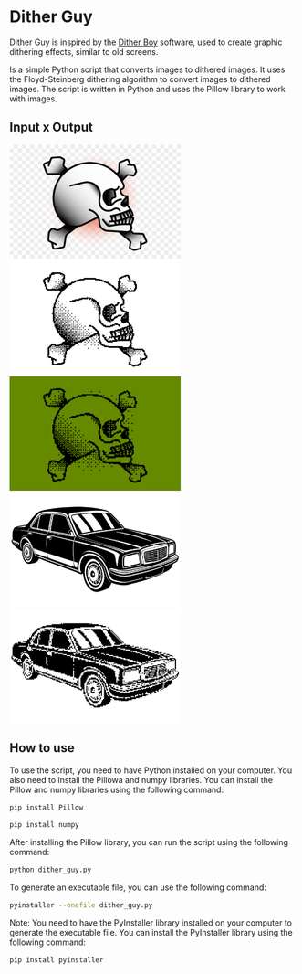 # Dither Guy

Dither Guy is inspired by the [Dither Boy](https://studioaaa.com/product/dither-boy/) software, used to create graphic
dithering effects, similar to old screens.

Is a simple Python script that converts images to dithered images. It uses the Floyd-Steinberg dithering algorithm to
convert images to dithered images. The script is written in Python and uses the Pillow library to work with images.

## Input x Output

<div style="display: inline-block; margin-right: 10px;">
  <img src="input_images/skull.png" width="300" height="200">
</div>
<div style="display: inline-block;">
  <img src="output/skull.png" width="300" height="200">
</div>
<div style="display: inline-block;">
  <img src="output/green_skull.png" width="300" height="200">
</div>
<br>
<div style="display: inline-block; margin-right: 10px;">
  <img src="input_images/car.jpg" width="300" height="200">
</div>
<div style="display: inline-block;">
  <img src="output/car.png" width="300" height="200">
</div>

## How to use

To use the script, you need to have Python installed on your computer. You also need to install the Pillowa and numpy
libraries. You can install the Pillow and numpy libraries using the following command:

```bash
pip install Pillow
```

```bash
pip install numpy
```

After installing the Pillow library, you can run the script using the following command:

```bash
python dither_guy.py
```

To generate an executable file, you can use the following command:

```bash
pyinstaller --onefile dither_guy.py
```

Note: You need to have the PyInstaller library installed on your computer to generate the executable file. You can install
the PyInstaller library using the following command:

```bash
pip install pyinstaller
```


